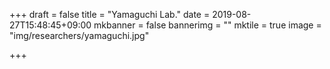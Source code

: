 +++
draft = false
title = "Yamaguchi Lab."
date = 2019-08-27T15:48:45+09:00
mkbanner = false
bannerimg = ""
mktile = true
image = "img/researchers/yamaguchi.jpg"

+++




